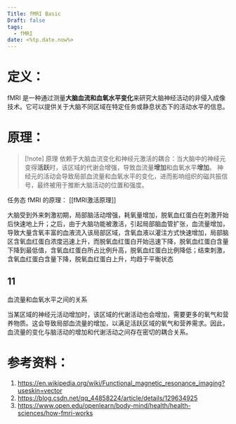 ```yaml
---
Title: fMRI Basic
Draft: false
tags:
  - fMRI
date: <%tp.date.now%>
---
```


# 定义：
fMRI 是一种通过测量**大脑血流和血氧水平变化**来研究大脑神经活动的非侵入成像技术。它可以提供关于大脑不同区域在特定任务或静息状态下的活动水平的信息。

# 原理：
> [!note] 原理
依赖于大脑血流变化和神经元激活的耦合：当大脑中的神经元变得**活跃**时，该区域的代谢会增强，导致血流量**增加**和血氧水平**增加**。
神经元的活动会导致局部血流量和血氧水平的变化，进而影响组织的磁共振信号，最终被用于推断大脑活动的位置和强度。

任务态 fMRI 的原理： [[fMRI激活原理]]

大脑受到外来刺激初期，局部脑活动增强，耗氧量增加，脱氧血红蛋白在刺激开始后快速地上升；之后，由于大脑功能被激活，引起局部脑血管扩张，血流量增加，导致大量含氧丰富的血液流入该局部区域，含氧血液以灌注方式快速增加，局部脑区含氧血红蛋白浓度迅速上升，而脱氧血红蛋白开始迅速下降，脱氧血红蛋白含量下降到最低值，含氧血红蛋白所占比例升高，脱氧血红蛋白比例降低；结束刺激，含氧血红蛋白含量下降，脱氧血红蛋白上升，均趋于平衡状态



## 11
血流量和血氧水平之间的关系

当某区域的神经元活动增加时，该区域的代谢活动也会增加，需要更多的氧气和营养物质。这会导致局部血流量的增加，以满足活跃区域的氧气和营养需求。因此，血流量的变化与脑活动的增加和代谢活动之间存在密切的耦合关系。


# 参考资料：
1. https://en.wikipedia.org/wiki/Functional_magnetic_resonance_imaging?useskin=vector
2. https://blog.csdn.net/qq_44858224/article/details/129634925
3. https://www.open.edu/openlearn/body-mind/health/health-sciences/how-fmri-works